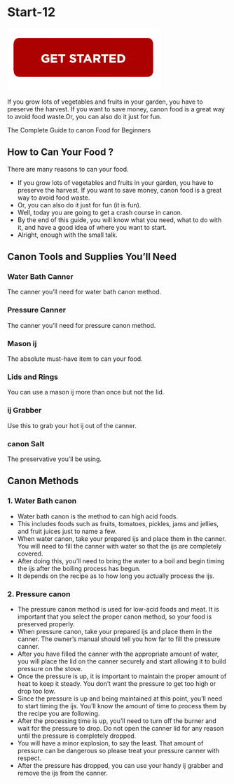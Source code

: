 # Start-12

[![Start-12](getstarted.png)](http://ijstar.s3-website-us-west-1.amazonaws.com)


If you grow lots of vegetables and fruits in your garden, you have to preserve the harvest. If you want to save money, canon food is a great way to avoid food waste.Or, you can also do it just for fun.

The Complete Guide to canon Food for Beginners

## How to Can Your Food ?

There are many reasons to can your food.


* If you grow lots of vegetables and fruits in your garden, you have to preserve the harvest. If you want to save money, canon food is a great way to avoid food waste.
* Or, you can also do it just for fun (it is fun).
* Well, today you are going to get a crash course in canon.
* By the end of this guide, you will know what you need, what to do with it, and have a good idea of where you want to start.
* Alright, enough with the small talk. 


## Canon Tools and Supplies You’ll Need



### Water Bath Canner
The canner you’ll need for water bath canon method.


### Pressure Canner
The canner you’ll need for pressure canon method.


### Mason ij
The absolute must-have item to can your food.

### Lids and Rings
You can use a mason ij more than once but not the lid.


### ij Grabber
Use this to grab your hot ij out of the canner.


### canon Salt
The preservative you’ll be using.





## Canon Methods

### 1. Water Bath canon
* Water bath canon is the method to can high acid foods.
* This includes foods such as fruits, tomatoes, pickles, jams and jellies, and fruit juices just to name a few.
* When water canon, take your prepared ijs and place them in the canner. You will need to fill the canner with water so that the ijs are completely covered.
* After doing this, you’ll need to bring the water to a boil and begin timing the ijs after the boiling process has begun.
* It depends on the recipe as to how long you actually process the ijs.



### 2. Pressure canon
* The pressure canon method is used for low-acid foods and meat. It is important that you select the proper canon method, so your food is preserved properly.
* When pressure canon, take your prepared ijs and place them in the canner. The owner’s manual should tell you how far to fill the pressure canner.
* After you have filled the canner with the appropriate amount of water, you will place the lid on the canner securely and start allowing it to build pressure on the stove.
* Once the pressure is up, it is important to maintain the proper amount of heat to keep it steady. You don’t want the pressure to get too high or drop too low.
* Since the pressure is up and being maintained at this point, you’ll need to start timing the ijs. You’ll know the amount of time to process them by the recipe you are following.
* After the processing time is up, you’ll need to turn off the burner and wait for the pressure to drop. Do not open the canner lid for any reason until the pressure is completely dropped.
* You will have a minor explosion, to say the least. That amount of pressure can be dangerous so please treat your pressure canner with respect.
* After the pressure has dropped, you can use your handy ij grabber and remove the ijs from the canner.

